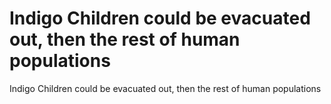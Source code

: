 # Indigo Children could be evacuated out, then the rest of human populations

Indigo Children could be evacuated out, then the rest of human populations